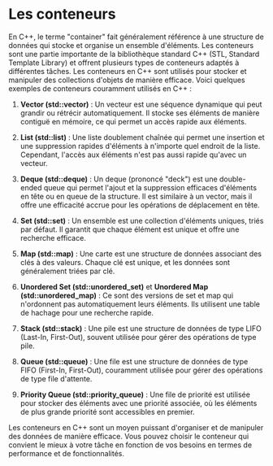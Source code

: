 # Les conteneurs

En C++, le terme "container" fait généralement référence à une structure de données qui stocke et organise un ensemble d'éléments. Les conteneurs sont une partie importante de la bibliothèque standard C++ (STL, Standard Template Library) et offrent plusieurs types de conteneurs adaptés à différentes tâches. Les conteneurs en C++ sont utilisés pour stocker et manipuler des collections d'objets de manière efficace. Voici quelques exemples de conteneurs couramment utilisés en C++ :

1. **Vector (std::vector)** : Un vecteur est une séquence dynamique qui peut grandir ou rétrécir automatiquement. Il stocke ses éléments de manière contiguë en mémoire, ce qui permet un accès rapide aux éléments.

2. **List (std::list)** : Une liste doublement chaînée qui permet une insertion et une suppression rapides d'éléments à n'importe quel endroit de la liste. Cependant, l'accès aux éléments n'est pas aussi rapide qu'avec un vecteur.

3. **Deque (std::deque)** : Un deque (prononcé "deck") est une double-ended queue qui permet l'ajout et la suppression efficaces d'éléments en tête ou en queue de la structure. Il est similaire à un vector, mais il offre une efficacité accrue pour les opérations de déplacement en tête.

4. **Set (std::set)** : Un ensemble est une collection d'éléments uniques, triés par défaut. Il garantit que chaque élément est unique et offre une recherche efficace.

5. **Map (std::map)** : Une carte est une structure de données associant des clés à des valeurs. Chaque clé est unique, et les données sont généralement triées par clé.

6. **Unordered Set (std::unordered_set)** et **Unordered Map (std::unordered_map)** : Ce sont des versions de set et map qui n'ordonnent pas automatiquement leurs éléments. Ils utilisent une table de hachage pour une recherche rapide.

7. **Stack (std::stack)** : Une pile est une structure de données de type LIFO (Last-In, First-Out), souvent utilisée pour gérer des opérations de type pile.

8. **Queue (std::queue)** : Une file est une structure de données de type FIFO (First-In, First-Out), couramment utilisée pour gérer des opérations de type file d'attente.

9. **Priority Queue (std::priority_queue)** : Une file de priorité est utilisée pour stocker des éléments avec une priorité associée, où les éléments de plus grande priorité sont accessibles en premier.

Les conteneurs en C++ sont un moyen puissant d'organiser et de manipuler des données de manière efficace. Vous pouvez choisir le conteneur qui convient le mieux à votre tâche en fonction de vos besoins en termes de performance et de fonctionnalités.